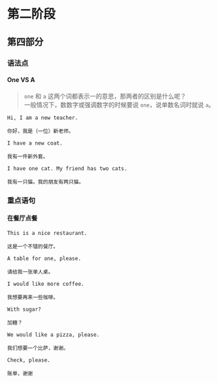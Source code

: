 # 第二阶段

## 第四部分

### 语法点

#### One VS A

> `one` 和 `a` 这两个词都表示一的意思，那两者的区别是什么呢？  
> 一般情况下，数数字或强调数字的时候要说 `one`，说单数名词时就说 `a`。

```text
Hi, I am a new teacher.

你好，我是（一位）新老师。
```

```text
I have a new coat.

我有一件新外套。
```

```text
I have one cat. My friend has two cats.

我有一只猫。我的朋友有两只猫。
```

### 重点语句

#### 在餐厅点餐

```text
This is a nice restaurant.

这是一个不错的餐厅。
```

```text
A table for one, please.

请给我一张单人桌。
```

```text
I would like more coffee.

我想要再来一些咖啡。
```

```text
With sugar?

加糖？
```

```text
We would like a pizza, please.

我们想要一个比萨，谢谢。
```

```text
Check, please.

账单，谢谢
```
